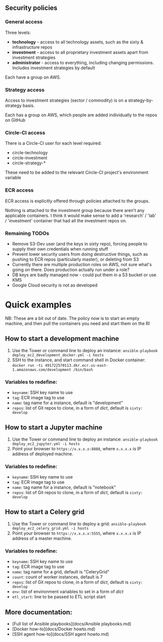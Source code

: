 ## Security policies

### General access

Three levels:
- **technology** - access to all technology assets, such as the sixty & infrastructure repos
- **investment** - access to all proprietary investment assets apart from investment strategies
- **administrator** - access to everything, including changing permissions. Includes investment strategies by default

Each have a group on AWS.


### Strategy access

Access to investment strategies (sector / commodity) is on a strategy-by-strategy basis.

Each has a group on AWS, which people are added individually to the repos on GitHub

### Circle-CI access

There is a Circle-CI user for each level required:
- circle-technology
- circle-investment
- circle-strategy-*

These need to be added to the relevant Circle-CI project's environment variable

### ECR access

ECR access is explicitly offered through policies attached to the groups.

Nothing is attached to the investment group because there aren't any applicable containers. I think it would make sense to add a 'research' / 'lab' / 'investment' container that had all the investment repos on.

### Remaining TODOs

- Remove S3-Dev user (and the keys in sixty repo), forcing people to supply their own credentials when running stuff
- Prevent lower security users from doing destructive things, such as pushing to ECR repos (particularly master), or deleting from S3
- Currently there are multiple production roles on AWS, not sure what's going on there. Does production actually run under a role?
- DB keys are badly managed now - could put them in a S3 bucket or use KMS
- Google Cloud security is not as developed

# Quick examples

NB: These are a bit out of date. The policy now is to start an empty machine, and then pull the containers you need and start them on the RI

## How to start a development machine
1. Use the Tower or command line to deploy an instance:
	`ansible-playbook deploy_ec2_development_docker.yml -i hosts`
2. SSH to the instance, and start command shell in Docker container: `docker run -ti 491722570113.dkr.ecr.us-east-1.amazonaws.com/development /bin/bash`

### Variables to redefine:
- `keyname`: SSH key name to use
- `tag`: ECR image tag to use
- `name`: tag name for a instance, default is "development"
- `repos`: list of Git repos to clone, in a form of *dict*, default is `sixty: develop`


## How to start a Jupyter machine
1. Use the Tower or command line to deploy an instance:
	`ansible-playbook deploy_ec2_jupyter.yml -i hosts`
2. Point your browser to `https://x.x.x.x:8888`, where `x.x.x.x` is IP address of deployed machine.

### Variables to redefine:
- `keyname`: SSH key name to use
- `tag`: ECR image tag to use
- `name`: tag name for a instance, default is "notebook"
- `repos`: list of Git repos to clone, in a form of *dict*, default is `sixty: develop`

## How to start a Celery grid
1. Use the Tower or command line to deploy a grid:
	`ansible-playbook deploy_ec2_celery_grid.yml -i hosts`
2. Point your browser to `https://x.x.x.x:5555`, where `x.x.x.x` is IP address of a master machine.

### Variables to redefine:
- `keyname`: SSH key name to use
- `tag`: ECR image tag to use
- `name`: tag name for a grid, default is "CeleryGrid"
- `count`: count of worker instances, default is 7
- `repos`: list of Git repos to clone, in a form of *dict*, default is `sixty: develop`
- `env`: list of environment variables to set in a form of *dict*
- `etl_start`: line to be passed to ETL script start

## More documentation:

- [Full list of Ansible playbooks](docs/Ansible playbooks.md)
- [Docker how-to](docs/Docker howto.md)
- [SSH agent how-to](docs/SSH agent howto.md)
